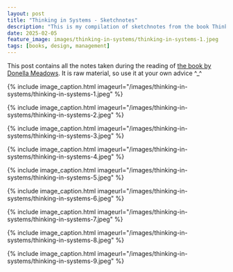 ```yaml
---
layout: post
title: "Thinking in Systems - Sketchnotes"
description: "This is my compilation of sketchnotes from the book Thinkin in Systems."
date: 2025-02-05
feature_image: images/thinking-in-systems/thinking-in-systems-1.jpeg
tags: [books, design, management]
---
```


This post contains all the notes taken during the reading of [the book by Donella Meadows](https://www.goodreads.com/book/show/3828902-thinking-in-systems). It is raw material, so use it at your own advice ^_^

<!--more-->

{% include image_caption.html imageurl="/images/thinking-in-systems/thinking-in-systems-1.jpeg" %}

{% include image_caption.html imageurl="/images/thinking-in-systems/thinking-in-systems-2.jpeg" %}

{% include image_caption.html imageurl="/images/thinking-in-systems/thinking-in-systems-3.jpeg" %}

{% include image_caption.html imageurl="/images/thinking-in-systems/thinking-in-systems-4.jpeg" %}

{% include image_caption.html imageurl="/images/thinking-in-systems/thinking-in-systems-5.jpeg" %}

{% include image_caption.html imageurl="/images/thinking-in-systems/thinking-in-systems-6.jpeg" %}

{% include image_caption.html imageurl="/images/thinking-in-systems/thinking-in-systems-7.jpeg" %}

{% include image_caption.html imageurl="/images/thinking-in-systems/thinking-in-systems-8.jpeg" %}

{% include image_caption.html imageurl="/images/thinking-in-systems/thinking-in-systems-9.jpeg" %}
